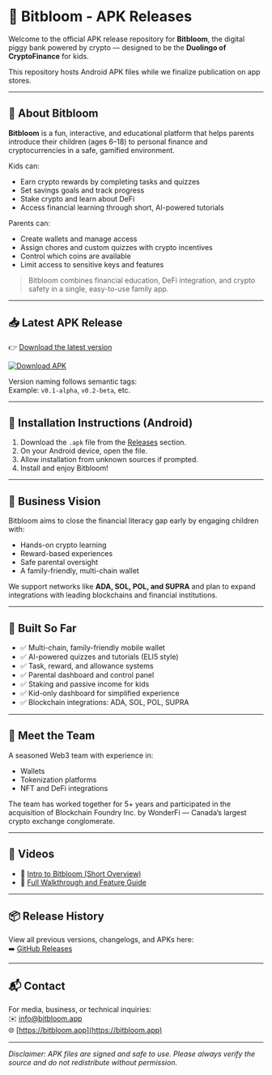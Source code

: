 # 🌱 Bitbloom - APK Releases

Welcome to the official APK release repository for **Bitbloom**, the digital piggy bank powered by crypto — designed to be the **Duolingo of CryptoFinance** for kids.

This repository hosts Android APK files while we finalize publication on app stores.

---

## 🚀 About Bitbloom

**Bitbloom** is a fun, interactive, and educational platform that helps parents introduce their children (ages 6–18) to personal finance and cryptocurrencies in a safe, gamified environment.

Kids can:
- Earn crypto rewards by completing tasks and quizzes
- Set savings goals and track progress
- Stake crypto and learn about DeFi
- Access financial learning through short, AI-powered tutorials

Parents can:
- Create wallets and manage access
- Assign chores and custom quizzes with crypto incentives
- Control which coins are available
- Limit access to sensitive keys and features

> Bitbloom combines financial education, DeFi integration, and crypto safety in a single, easy-to-use family app.

---

## 📥 Latest APK Release

👉 [Download the latest version](https://github.com/bitbloomapp/bitbloom-releases/releases/latest)

[![Download APK](https://img.shields.io/badge/Download-APK-blue?style=for-the-badge&logo=android)](https://github.com/bitbloomapp/bitbloom-releases/releases/download/v0.1-alpha/bitbloom-v0.1-alpha.apk)

Version naming follows semantic tags:  
Example: `v0.1-alpha`, `v0.2-beta`, etc.

---

## 📲 Installation Instructions (Android)

1. Download the `.apk` file from the [Releases](https://github.com/bitbloomapp/bitbloom-releases/releases) section.
2. On your Android device, open the file.
3. Allow installation from unknown sources if prompted.
4. Install and enjoy Bitbloom!

---

## 💼 Business Vision

Bitbloom aims to close the financial literacy gap early by engaging children with:
- Hands-on crypto learning
- Reward-based experiences
- Safe parental oversight
- A family-friendly, multi-chain wallet

We support networks like **ADA, SOL, POL, and SUPRA** and plan to expand integrations with leading blockchains and financial institutions.

---

## 🧠 Built So Far

- ✅ Multi-chain, family-friendly mobile wallet
- ✅ AI-powered quizzes and tutorials (ELI5 style)
- ✅ Task, reward, and allowance systems
- ✅ Parental dashboard and control panel
- ✅ Staking and passive income for kids
- ✅ Kid-only dashboard for simplified experience
- ✅ Blockchain integrations: ADA, SOL, POL, SUPRA

---

## 👥 Meet the Team

A seasoned Web3 team with experience in:
- Wallets
- Tokenization platforms
- NFT and DeFi integrations

The team has worked together for 5+ years and participated in the acquisition of Blockchain Foundry Inc. by WonderFi — Canada’s largest crypto exchange conglomerate.

---

## 🎥 Videos

- 📌 [Intro to Bitbloom (Short Overview)](https://vimeo.com/1082529776)
- 🧭 [Full Walkthrough and Feature Guide](https://vimeo.com/1088932790)

---

## 📦 Release History

View all previous versions, changelogs, and APKs here:  
➡️ [GitHub Releases](https://github.com/bitbloomapp/bitbloom-releases/releases)

---

## 📬 Contact

For media, business, or technical inquiries:  
✉️ [info@bitbloom.app](mailto:info@bitbloom.app)  
🌐 [https://bitbloom.app](https://bitbloom.app)

---

_Disclaimer: APK files are signed and safe to use. Please always verify the source and do not redistribute without permission._
